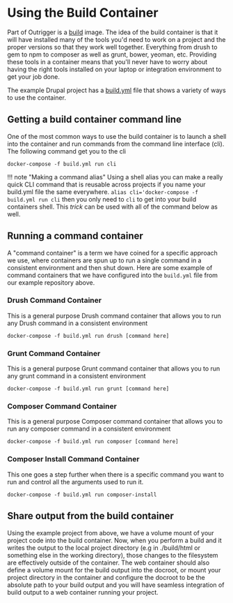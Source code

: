 # Using the Build Container

Part of Outrigger is a [build](https://hub.docker.com/r/phase2/build/) image.  The idea of the build 
container is that it will have installed many of the tools you'd need to work on a project and the proper versions 
so that they work well together.  Everything from drush to gem to npm to composer as well as grunt, bower, yeoman, etc. 
Providing these tools in a container means that you'll never have to worry about having the right tools installed on 
your laptop or integration environment to get your job done.

The example Drupal project has a [build.yml](https://github.com/phase2/outrigger-examples/blob/master/drupal8/build.yml)
file that shows a variety of ways to use the container.  

## Getting a build container command line

One of the most common ways to use the build container is to launch a shell into the container and run commands from the 
command line interface (cli). The following command get you to the cli

`docker-compose -f build.yml run cli`

!!! note "Making a command alias"
    Using a shell alias you can make a really quick CLI command that is reusable across projects if you name your build.yml
    file the same everywhere. `alias cli='docker-compose -f build.yml run cli` then you only need to `cli` to get into
    your build containers shell.  This *trick* can be used with all of the command below as well.

## Running a command container

A "command container" is a term we have coined for a specific approach we use, where containers are spun up to run a single 
command in a consistent environment and then shut down.  Here are some example of command containers that we have configured 
into the `build.yml` file from our example repository above.

### Drush Command Container

This is a general purpose Drush command container that allows you to run any Drush command in a consistent environment

`docker-compose -f build.yml run drush [command here]`

### Grunt Command Container

This is a general purpose Grunt command container that allows you to run any grunt command in a consistent environment

`docker-compose -f build.yml run grunt [command here]`

### Composer Command Container

This is a general purpose Composer command container that allows you to run any composer command in a consistent environment

`docker-compose -f build.yml run composer [command here]`

### Composer Install Command Container

This one goes a step further when there is a specific command you want to run and control all the arguments used to run it.

`docker-compose -f build.yml run composer-install`

## Share output from the build container

Using the example project from above, we have a volume mount of your project code into the build container. Now, when 
you perform a build and it writes the output to the local project directory (e.g in ./build/html or something else in 
the working directory), those changes to the filesystem are effectively outside of the container. The web container should 
also define a volume mount for the build output into the docroot, or mount your project directory in the container and 
configure the docroot to be the absolute path to your build output and you will have seamless integration of build output 
to a web container running your project.
